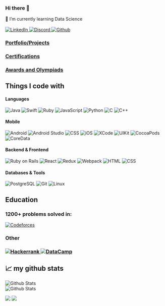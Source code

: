 ### Hi there 👋

<!--
**khusrav2000/khusrav2000** is a ✨ _special_ ✨ repository because its `README.md` (this file) appears on your GitHub profile.

Here are some ideas to get you started:

- 🔭 I’m currently working on ...
- 🌱 I’m currently learning ...
- 👯 I’m looking to collaborate on ...
- 🤔 I’m looking for help with ...
- 💬 Ask me about ...
- 📫 How to reach me: ...
- 😄 Pronouns: ...
- ⚡ Fun fact: ...
-->
🌱 I’m currently learning Data Science
<br><br>
<a href="https://www.linkedin.com/in/khusrav-ashurzoda-688247159/">
  <img alt="LinkedIn" src="https://img.shields.io/badge/linkedin-%230077B5.svg?&style=for-the-badge&logo=linkedin&logoColor=white" />
</a>
<a href="https://discord.com/users/1036996784758726716">
  <img alt="Discord" src="https://img.shields.io/static/v1?style=for-the-badge&message=Discord&color=5865F2&logo=Discord&logoColor=FFFFFF&label=" />
</a>
<a href="https://github.com/khusrav2000">
  <img alt="Github" src="https://img.shields.io/badge/GitHub-100000?style=for-the-badge&logo=github&logoColor=white" />
</a>

### [Portfolio/Projects](https://github.com/khusrav2000/khusrav2000/blob/main/projects/README.md)
### [Certifications]()
### [Awards and Olympiads](https://github.com/khusrav2000)

<h2>Things I code with</h2>

<h4>Languages</h4>
    <p>
        <img alt="Java" src="https://img.shields.io/badge/Java-ED8B00?style=for-the-badge&logo=openjdk&logoColor=white" />
        <img alt="Swift" src="https://img.shields.io/badge/Swift-FA7343?style=for-the-badge&logo=swift&logoColor=white" />
        <img alt="Ruby" src="https://img.shields.io/badge/Ruby-CC342D?style=for-the-badge&logo=ruby&logoColor=white" />
        <img alt="JavaScript" src="https://img.shields.io/badge/JavaScript-F7DF1E?style=for-the-badge&logo=JavaScript&logoColor=white" />
        <img alt="Python" src="https://img.shields.io/badge/Python-14354C?style=for-the-badge&logo=python&logoColor=white" />
        <img alt="C" src="https://img.shields.io/badge/C-00599C?style=for-the-badge&logo=c&logoColor=white" />
        <img alt="C++" src="https://img.shields.io/badge/C%2B%2B-00599C?style=for-the-badge&logo=c%2B%2B&logoColor=white" />
     </p>
    
<h4>Mobile</h4>
<p>
    <img alt="Android" src="https://img.shields.io/badge/Android-3DDC84?style=for-the-badge&logo=android&logoColor=white" />
    <img alt="Android Studio" src="https://img.shields.io/static/v1?style=for-the-badge&message=Android+Studio&color=222222&logo=Android+Studio&logoColor=3DDC84&label=" />
    <img alt="CSS" src="https://img.shields.io/badge/Retrofit-239120?&style=for-the-badge&logo=retrofit&logoColor=white" />
    <img alt="iOS" src="https://img.shields.io/static/v1?style=for-the-badge&message=iOS&color=000000&logo=iOS&logoColor=FFFFFF&label=" />
    <img alt="XCode" src="https://img.shields.io/badge/Xcode-007ACC?style=for-the-badge&logo=Xcode&logoColor=white" />
    <img alt="UIKit" src="https://img.shields.io/static/v1?style=for-the-badge&message=UIkit&color=2396F3&logo=UIkit&logoColor=FFFFFF&label=" />
    <img alt="CocoaPods" src="https://img.shields.io/static/v1?style=for-the-badge&message=CocoaPods&color=EE3322&logo=CocoaPods&logoColor=FFFFFF&label=" />
    <img alt="CoreData" src="https://img.shields.io/badge/CoreData-007ACC?style=for-the-badge&logo=CoreData&logoColor=white" />

</p>
 
<h4>Backend & Frontend</h4>
 <p>
    <img alt="Ruby on Rails" src="https://img.shields.io/badge/Ruby_on_Rails-CC0000?style=for-the-badge&logo=ruby-on-rails&logoColor=white" />
    <img alt="React" src="https://img.shields.io/badge/React-20232A?style=for-the-badge&logo=react&logoColor=61DAFB" />
    <img alt="Redux" src="https://img.shields.io/badge/Redux-593D88?style=for-the-badge&logo=redux&logoColor=white" />
    <img alt="Webpack" src="https://img.shields.io/badge/Webpack-007ACC?style=for-the-badge&logo=webpack&logoColor=white" />
    <img alt="HTML" src="https://img.shields.io/badge/HTML-239120?style=for-the-badge&logo=html5&logoColor=white" />
    <img alt="CSS" src="https://img.shields.io/badge/CSS-239120?&style=for-the-badge&logo=css3&logoColor=white" />
 </p>
 
<h4>Databases & Tools</h4>
<p>
    <img alt="PostgreSQL" src="https://img.shields.io/badge/PostgreSQL-316192?style=for-the-badge&logo=postgresql&logoColor=white" />
    <img alt="Git" src="https://img.shields.io/badge/GIT-E44C30?style=for-the-badge&logo=git&logoColor=white" />
    <img alt="Linux" src="https://img.shields.io/static/v1?style=for-the-badge&message=Linux&color=222222&logo=Linux&logoColor=FCC624&label=" />
</p>
 
<!--
<h2>Contact</h2>
<a href="https://t.me/khusravash">
  <img alt="Telegram" src="https://img.shields.io/badge/Telegram-2CA5E0?style=for-the-badge&logo=telegram&logoColor=white" />
</a>
-->





<h2>Education</h2>
<h3>1200+ problems solved in:</h3>
<a href="https://codeforces.com/profile/KHUSRAV">
  <img alt="Codeforces" src="https://img.shields.io/badge/Codeforces-445f9d?style=for-the-badge&logo=Codeforces&logoColor=white" />
</a>
<h3>Other<h3>
<a href="https://www.hackerrank.com/khusrav2000">
  <img alt="Hackerrank" src="https://img.shields.io/badge/-Hackerrank-2EC866?style=for-the-badge&logo=HackerRank&logoColor=white" />
</a>
<a href="https://app.datacamp.com/profile/khusrav0012">
  <img alt="DataCamp" src="https://img.shields.io/badge/Datacamp-05192D?style=for-the-badge&logo=datacamp&logoColor=65FF8F" />
</a>

<br>
<h2>📈 my github stats</h2>

![Github Stats](https://github-readme-stats.vercel.app/api?username=khusrav2000&show_icons=true&theme=gotham")
<br>
![Github Stats](https://github-readme-stats.vercel.app/api/top-langs/?username=khusrav2000&langs_count=12&layout=compact&exclude_repo=UchprocCanvas-lms,UchprocCanvas-IOS,canvas-ios,rtsu-lms-web-uchproc)

![](https://raw.githubusercontent.com/khusrav2000/github-stats-transparent/output/generated/overview.svg)
![](https://raw.githubusercontent.com/khusrav2000/github-stats-transparent/output/generated/languages.svg)
